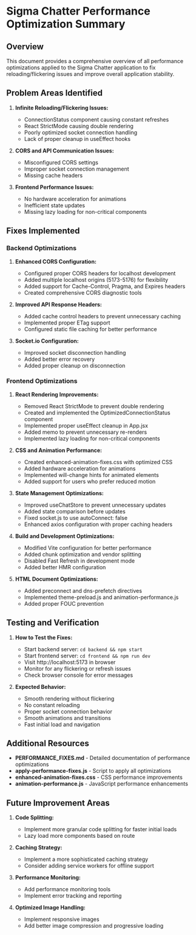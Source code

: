 # Sigma Chatter Performance Optimization Summary

## Overview

This document provides a comprehensive overview of all performance optimizations applied to the Sigma Chatter application to fix reloading/flickering issues and improve overall application stability.

## Problem Areas Identified

1. **Infinite Reloading/Flickering Issues:**
   - ConnectionStatus component causing constant refreshes
   - React StrictMode causing double rendering
   - Poorly optimized socket connection handling
   - Lack of proper cleanup in useEffect hooks

2. **CORS and API Communication Issues:**
   - Misconfigured CORS settings
   - Improper socket connection management
   - Missing cache headers

3. **Frontend Performance Issues:**
   - No hardware acceleration for animations
   - Inefficient state updates
   - Missing lazy loading for non-critical components

## Fixes Implemented

### Backend Optimizations

1. **Enhanced CORS Configuration:**
   - Configured proper CORS headers for localhost development
   - Added multiple localhost origins (5173-5176) for flexibility
   - Added support for Cache-Control, Pragma, and Expires headers
   - Created comprehensive CORS diagnostic tools

2. **Improved API Response Headers:**
   - Added cache control headers to prevent unnecessary caching
   - Implemented proper ETag support
   - Configured static file caching for better performance

3. **Socket.io Configuration:**
   - Improved socket disconnection handling
   - Added better error recovery
   - Added proper cleanup on disconnection

### Frontend Optimizations

1. **React Rendering Improvements:**
   - Removed React StrictMode to prevent double rendering
   - Created and implemented the OptimizedConnectionStatus component
   - Implemented proper useEffect cleanup in App.jsx
   - Added memo to prevent unnecessary re-renders
   - Implemented lazy loading for non-critical components

2. **CSS and Animation Performance:**
   - Created enhanced-animation-fixes.css with optimized CSS
   - Added hardware acceleration for animations
   - Implemented will-change hints for animated elements
   - Added support for users who prefer reduced motion

3. **State Management Optimizations:**
   - Improved useChatStore to prevent unnecessary updates
   - Added state comparison before updates
   - Fixed socket.js to use autoConnect: false
   - Enhanced axios configuration with proper caching headers

4. **Build and Development Optimizations:**
   - Modified Vite configuration for better performance
   - Added chunk optimization and vendor splitting
   - Disabled Fast Refresh in development mode
   - Added better HMR configuration

5. **HTML Document Optimizations:**
   - Added preconnect and dns-prefetch directives
   - Implemented theme-preload.js and animation-performance.js
   - Added proper FOUC prevention

## Testing and Verification

1. **How to Test the Fixes:**
   - Start backend server: `cd backend && npm start`
   - Start frontend server: `cd frontend && npm run dev`
   - Visit http://localhost:5173 in browser
   - Monitor for any flickering or refresh issues
   - Check browser console for error messages

2. **Expected Behavior:**
   - Smooth rendering without flickering
   - No constant reloading
   - Proper socket connection behavior
   - Smooth animations and transitions
   - Fast initial load and navigation

## Additional Resources

- **PERFORMANCE_FIXES.md** - Detailed documentation of performance optimizations
- **apply-performance-fixes.js** - Script to apply all optimizations
- **enhanced-animation-fixes.css** - CSS performance improvements
- **animation-performance.js** - JavaScript performance enhancements

## Future Improvement Areas

1. **Code Splitting:**
   - Implement more granular code splitting for faster initial loads
   - Lazy load more components based on route

2. **Caching Strategy:**
   - Implement a more sophisticated caching strategy
   - Consider adding service workers for offline support

3. **Performance Monitoring:**
   - Add performance monitoring tools
   - Implement error tracking and reporting

4. **Optimized Image Handling:**
   - Implement responsive images
   - Add better image compression and progressive loading
